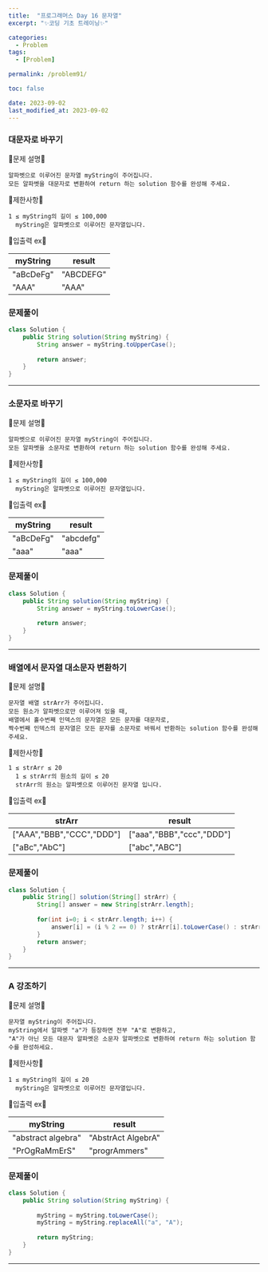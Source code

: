 ```yaml
---
title:  "프로그래머스 Day 16 문자열"
excerpt: "✨코딩 기초 트레이닝✨"

categories:
  - Problem
tags:
  - [Problem]

permalink: /problem91/

toc: false

date: 2023-09-02
last_modified_at: 2023-09-02
---
```


### 대문자로 바꾸기

💫문제 설명💫

```
알파벳으로 이루어진 문자열 myString이 주어집니다.
모든 알파벳을 대문자로 변환하여 return 하는 solution 함수를 완성해 주세요.
```

💫제한사항💫

```
1 ≤ myString의 길이 ≤ 100,000
  myString은 알파벳으로 이루어진 문자열입니다.
```

💫입출력 ex💫

|myString|result|
|---|---|
|"aBcDeFg"|"ABCDEFG"|
|"AAA"|"AAA"|

### 문제풀이

```java
class Solution {
    public String solution(String myString) {
        String answer = myString.toUpperCase();
        
        return answer;
    }
}
```

<hr>

### 소문자로 바꾸기

💫문제 설명💫

```
알파벳으로 이루어진 문자열 myString이 주어집니다.
모든 알파벳을 소문자로 변환하여 return 하는 solution 함수를 완성해 주세요.
```

💫제한사항💫

```
1 ≤ myString의 길이 ≤ 100,000
  myString은 알파벳으로 이루어진 문자열입니다.
```

💫입출력 ex💫

|myString|result|
|---|---|
|"aBcDeFg"|"abcdefg"|
|"aaa"|"aaa"|

### 문제풀이

```java
class Solution {
    public String solution(String myString) {
        String answer = myString.toLowerCase();
        
        return answer;
    }
}
```

<hr>

### 배열에서 문자열 대소문자 변환하기

💫문제 설명💫

```
문자열 배열 strArr가 주어집니다.
모든 원소가 알파벳으로만 이루어져 있을 때,
배열에서 홀수번째 인덱스의 문자열은 모든 문자를 대문자로,
짝수번째 인덱스의 문자열은 모든 문자를 소문자로 바꿔서 반환하는 solution 함수를 완성해 주세요.
```

💫제한사항💫

```
1 ≤ strArr ≤ 20
  1 ≤ strArr의 원소의 길이 ≤ 20
  strArr의 원소는 알파벳으로 이루어진 문자열 입니다.
```

💫입출력 ex💫

|strArr|result|
|---|---|
|["AAA","BBB","CCC","DDD"]|["aaa","BBB","ccc","DDD"]|
|["aBc","AbC"]|["abc","ABC"]|

### 문제풀이

```java
class Solution {
    public String[] solution(String[] strArr) {
        String[] answer = new String[strArr.length];
        
        for(int i=0; i < strArr.length; i++) {
            answer[i] = (i % 2 == 0) ? strArr[i].toLowerCase() : strArr[i].toUpperCase();
        }
        return answer;
    }
}
```

<hr>

### A 강조하기

💫문제 설명💫

```
문자열 myString이 주어집니다.
myString에서 알파벳 "a"가 등장하면 전부 "A"로 변환하고,
"A"가 아닌 모든 대문자 알파벳은 소문자 알파벳으로 변환하여 return 하는 solution 함수를 완성하세요.
```

💫제한사항💫

```
1 ≤ myString의 길이 ≤ 20
  myString은 알파벳으로 이루어진 문자열입니다.
```

💫입출력 ex💫

|myString|result|
|---|---|
|"abstract algebra"|"AbstrAct AlgebrA"|
|"PrOgRaMmErS"|"progrAmmers"|

### 문제풀이

```java
class Solution {
    public String solution(String myString) {
        
        myString = myString.toLowerCase();
        myString = myString.replaceAll("a", "A");
        
        return myString;
    }
}
```

<hr>
